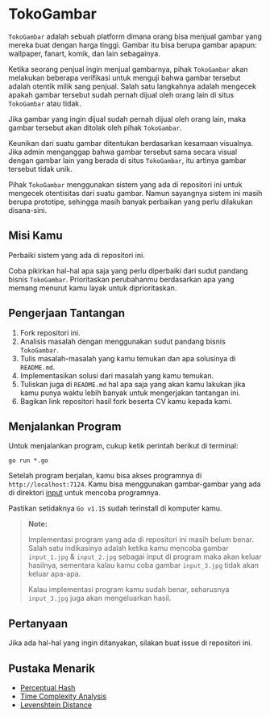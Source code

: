 # TokoGambar

`TokoGambar` adalah sebuah platform dimana orang bisa menjual gambar yang mereka buat dengan harga tinggi. Gambar itu bisa berupa gambar apapun: wallpaper, fanart, komik, dan lain sebagainya.

Ketika seorang penjual ingin menjual gambarnya, pihak `TokoGambar` akan melakukan beberapa verifikasi untuk menguji bahwa gambar tersebut adalah otentik milik sang penjual. Salah satu langkahnya adalah mengecek apakah gambar tersebut sudah pernah dijual oleh orang lain di situs `TokoGambar` atau tidak.

Jika gambar yang ingin dijual sudah pernah dijual oleh orang lain, maka gambar tersebut akan ditolak oleh pihak `TokoGambar`.

Keunikan dari suatu gambar ditentukan berdasarkan kesamaan visualnya. Jika admin menganggap bahwa gambar tersebut sama secara visual dengan gambar lain yang berada di situs `TokoGambar`, itu artinya gambar tersebut tidak unik.

Pihak `TokoGambar` menggunakan sistem yang ada di repositori ini untuk mengecek otentisitas dari suatu gambar. Namun sayangnya sistem ini masih berupa prototipe, sehingga masih banyak perbaikan yang perlu dilakukan disana-sini.

## Misi Kamu

Perbaiki sistem yang ada di repositori ini.

Coba pikirkan hal-hal apa saja yang perlu diperbaiki dari sudut pandang bisnis `TokoGambar`. Prioritaskan perubahanmu berdasarkan apa yang memang menurut kamu layak untuk diprioritaskan.

## Pengerjaan Tantangan

1. Fork repositori ini.
2. Analisis masalah dengan menggunakan sudut pandang bisnis `TokoGambar`.
3. Tulis masalah-masalah yang kamu temukan dan apa solusinya di `README.md`.
4. Implementasikan solusi dari masalah yang kamu temukan.
5. Tuliskan juga di `README.md` hal apa saja yang akan kamu lakukan jika kamu punya waktu lebih banyak untuk mengerjakan tantangan ini.
6. Bagikan link repositori hasil fork beserta CV kamu kepada kami.

## Menjalankan Program

Untuk menjalankan program, cukup ketik perintah berikut di terminal:

```
go run *.go
```

Setelah program berjalan, kamu bisa akses programnya di `http://localhost:7124`. Kamu bisa menggunakan gambar-gambar yang ada di direktori [input](./input) untuk mencoba programnya.

Pastikan setidaknya `Go v1.15` sudah terinstall di komputer kamu.

> **Note:**
>
> Implementasi program yang ada di repositori ini masih belum benar. Salah satu indikasinya adalah ketika kamu mencoba gambar `input_1.jpg` & `input_2.jpg` sebagai input di program maka akan keluar hasilnya, sementara kalau kamu coba gambar `input_3.jpg` tidak akan keluar apa-apa.
>
> Kalau implementasi program kamu sudah benar, seharusnya `input_3.jpg` juga akan mengeluarkan hasil.

## Pertanyaan

Jika ada hal-hal yang ingin ditanyakan, silakan buat issue di repositori ini.

## Pustaka Menarik

- [Perceptual Hash](http://www.hackerfactor.com/blog/index.php?/archives/432-Looks-Like-It.html)
- [Time Complexity Analysis](https://www.youtube.com/watch?v=fZc3ijGM0aM)
- [Levenshtein Distance](https://en.wikipedia.org/wiki/Levenshtein_distance)